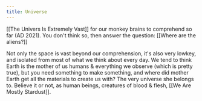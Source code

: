 ```yaml
---
title: Universe
---
```


[[The Univers Is Extremely Vast]] for our monkey brains to comprehend so far (AD 2021). You don't think so, then answer the question: [[Where are the aliens?]]

Not only the space is vast beyond our comprehension, it's also very lowkey, and isolated from most of what we think about every day. We tend to think Earth is the mother of us humans & everything we observe (which is pretty true), but you need something to make something, and where did mother Earth get all the materials to create us with? The very universe she belongs to. Believe it or not, as human beings, creatures of blood & flesh, [[We Are Mostly Stardust]].
